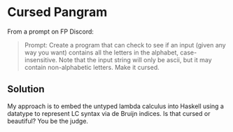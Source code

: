 # Cursed Pangram

From a prompt on FP Discord:

> Prompt: Create a program that can check to see if an input
> (given any way you want) contains all the letters in the
> alphabet, case-insensitive. Note that the input string will
> only be ascii, but it may contain non-alphabetic letters.
> Make it cursed.

## Solution

My approach is to embed the untyped lambda calculus into Haskell using a datatype to represent LC syntax via de Bruijn indices. Is that cursed or beautiful? You be the judge.
